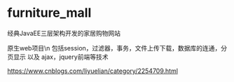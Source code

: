 # furniture_mall
经典JavaEE三层架构开发的家居购物网站

原生web项目\n
包括session，过滤器，事务，文件上传下载，数据库的连通，分页显示 以及 ajax，jquery前端等技术

https://www.cnblogs.com/liyuelian/category/2254709.html
